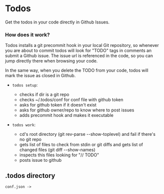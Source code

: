 # Todos

Get the todos in your code directly in Github Issues.

### How does it work?

Todos installs a git precommit hook in your local Git repository, so whenever you are about to commit todos will look for "TODO" tags in comments an submit a Github issue. The issue url is referenced in the code, so you can jump directly there when browsing your code.

In the same way, when you delete the TODO from your code, todos will mark the issue as closed in Github.

* `todos setup`: 
	* checks if dir is a git repo
	* checks ~/.todos/conf for conf file with github token
	* asks for github token if it doesn't exist
	* asks for github owner/repo to know where to post issues
	* adds precommit hook and makes it executable

* `todos work`: 
	* cd's root directory (git rev-parse --show-toplevel) and fail if there's no git repo
	* gets list of files to check from stdin or git diffs and gets list of changed files (git diff --show-names)
	* inspects this files looking for "// TODO" 
	* posts issue to github


## .todos directory
	conf.json ->
